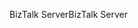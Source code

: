 <span data-ttu-id="829de-101">BizTalk Server</span><span class="sxs-lookup"><span data-stu-id="829de-101">BizTalk Server</span></span>